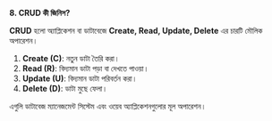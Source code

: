 **8. CRUD কী জিনিস?**

**CRUD** হলো অ্যাপ্লিকেশন বা ডাটাবেজে **Create, Read, Update, Delete** এর চারটি মৌলিক অপারেশন।  

1. **Create (C)**: নতুন ডাটা তৈরি করা।  
2. **Read (R)**: বিদ্যমান ডাটা পড়া বা দেখতে পাওয়া।  
3. **Update (U)**: বিদ্যমান ডাটা পরিবর্তন করা।  
4. **Delete (D)**: ডাটা মুছে ফেলা।  

এগুলি ডাটাবেজ ম্যানেজমেন্ট সিস্টেম এবং ওয়েব অ্যাপ্লিকেশনগুলোর মূল অপারেশন।